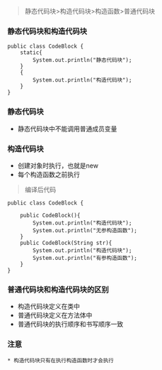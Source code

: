 > 静态代码块>构造代码块>构造函数>普通代码块　
### 静态代码块和构造代码块

```
public class CodeBlock {
    static{
        System.out.println("静态代码块");
    }
    {
        System.out.println("构造代码块");
    }
}
```

### 静态代码块
  * 静态代码块中不能调用普通成员变量

### 构造代码块
  * 创建对象时执行，也就是new 
  * 每个构造函数之前执行

> 编译后代码

```
public class CodeBlock {
         
    public CodeBlock(){
        System.out.println("构造代码块");
        System.out.println("无参构造函数");
    }
    public CodeBlock(String str){
        System.out.println("构造代码块");
        System.out.println("有参构造函数");
    }
}
```

### 普通代码块和构造代码块的区别
  * 构造代码块定义在类中
  * 普通代码块定义在方法体中
  * 普通代码块的执行顺序和书写顺序一致
  
  
### 注意
    * 构造代码块只有在执行构造函数时才会执行
